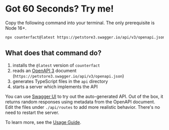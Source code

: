 # Got 60 Seconds? Try me!

Copy the following command into your terminal. The only prerequisite is Node 16+.

```sh copy
npx counterfact@latest https://petstore3.swagger.io/api/v3/openapi.json api
```

## What does that command do?

1. installs the `@latest` version of `counterfact`
2. reads an [OpenAPI 3](https://oai.github.io/Documentation/) document (`https://petstore3.swagger.io/api/v3/openapi.json`)
3. generates TypeScript files in the `api` directory
4. starts a server which implements the API

You can use [Swagger UI](https://swagger.io/tools/swagger-ui/) to try out the auto-generated API. Out of the box, it returns random responses using metadata from the OpenAPI document. Edit the files under `./api/routes` to add more realistic behavior. There's no need to restart the server.

To learn more, see the [Usage Guide](./usage.md).
